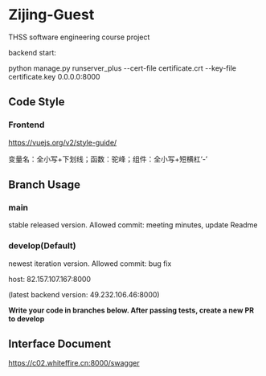 # Zijing-Guest
THSS software engineering course project

backend start:

python manage.py runserver_plus --cert-file certificate.crt --key-file certificate.key 0.0.0.0:8000

## Code Style
### Frontend
https://vuejs.org/v2/style-guide/

变量名：全小写+下划线；函数：驼峰；组件：全小写+短横杠‘-’
## Branch Usage
### main
stable released version. Allowed commit: meeting minutes, update Readme
### develop(Default)
newest iteration version. Allowed commit: bug fix

host: 82.157.107.167:8000

(latest backend version: 49.232.106.46:8000)

**Write your code in branches below. After passing tests, create a new PR to develop**



## Interface Document
https://c02.whiteffire.cn:8000/swagger
